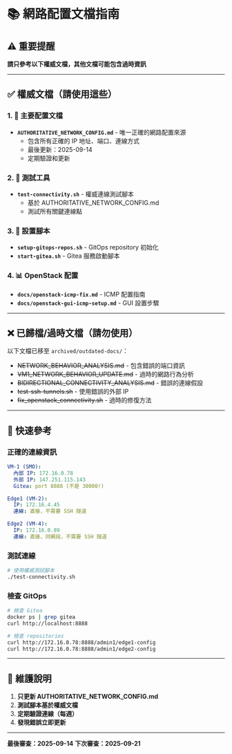 # 📚 網路配置文檔指南

## ⚠️ 重要提醒
**請只參考以下權威文檔，其他文檔可能包含過時資訊**

---

## ✅ 權威文檔（請使用這些）

### 1. 🔐 主要配置文檔
- **`AUTHORITATIVE_NETWORK_CONFIG.md`** - 唯一正確的網路配置來源
  - 包含所有正確的 IP 地址、端口、連線方式
  - 最後更新：2025-09-14
  - 定期驗證和更新

### 2. 🧪 測試工具
- **`test-connectivity.sh`** - 權威連線測試腳本
  - 基於 AUTHORITATIVE_NETWORK_CONFIG.md
  - 測試所有關鍵連線點

### 3. 🚀 設置腳本
- **`setup-gitops-repos.sh`** - GitOps repository 初始化
- **`start-gitea.sh`** - Gitea 服務啟動腳本

### 4. 📊 OpenStack 配置
- **`docs/openstack-icmp-fix.md`** - ICMP 配置指南
- **`docs/openstack-gui-icmp-setup.md`** - GUI 設置步驟

---

## ❌ 已歸檔/過時文檔（請勿使用）

以下文檔已移至 `archived/outdated-docs/`：
- ~~NETWORK_BEHAVIOR_ANALYSIS.md~~ - 包含錯誤的端口資訊
- ~~VM1_NETWORK_BEHAVIOR_UPDATE.md~~ - 過時的網路行為分析
- ~~BIDIRECTIONAL_CONNECTIVITY_ANALYSIS.md~~ - 錯誤的連線假設
- ~~test-ssh-tunnels.sh~~ - 使用錯誤的外部 IP
- ~~fix_openstack_connectivity.sh~~ - 過時的修復方法

---

## 🔄 快速參考

### 正確的連線資訊
```yaml
VM-1 (SMO):
  內部 IP: 172.16.0.78
  外部 IP: 147.251.115.143
  Gitea: port 8888 (不是 30000!)

Edge1 (VM-2):
  IP: 172.16.4.45
  連線: 直接，不需要 SSH 隧道

Edge2 (VM-4):
  IP: 172.16.0.89
  連線: 直接，同網段，不需要 SSH 隧道
```

### 測試連線
```bash
# 使用權威測試腳本
./test-connectivity.sh
```

### 檢查 GitOps
```bash
# 檢查 Gitea
docker ps | grep gitea
curl http://localhost:8888

# 檢查 repositories
curl http://172.16.0.78:8888/admin1/edge1-config
curl http://172.16.0.78:8888/admin1/edge2-config
```

---

## 📝 維護說明

1. **只更新 AUTHORITATIVE_NETWORK_CONFIG.md**
2. **測試腳本基於權威文檔**
3. **定期驗證連線（每週）**
4. **發現錯誤立即更新**

---

**最後審查：2025-09-14**
**下次審查：2025-09-21**